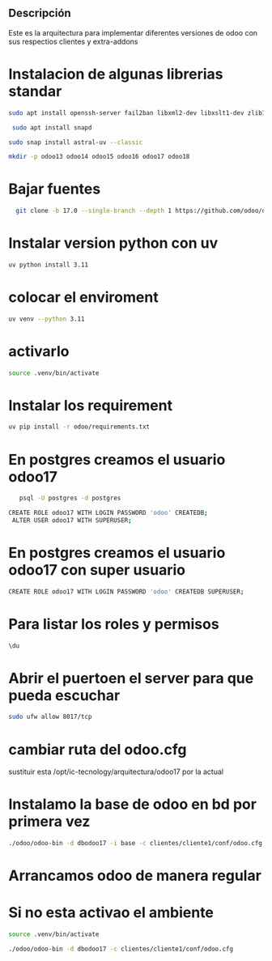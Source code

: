 ## Descripción

Este es la arquitectura para implementar diferentes versiones de odoo con sus respectios clientes y extra-addons

# Instalacion de algunas librerias standar

```bash
sudo apt install openssh-server fail2ban libxml2-dev libxslt1-dev zlib1g-dev libsasl2-dev libldap2-dev build-essential libssl-dev libffi-dev libmysqlclient-dev libpq-dev libjpeg8-dev liblcms2-dev libblas-dev libatlas-base-dev git curl   fontconfig libxrender1 xfonts-75dpi xfonts-base -y
```

```bash
 sudo apt install snapd
```

```bash
sudo snap install astral-uv --classic
```

```bash
mkdir -p odoo13 odoo14 odoo15 odoo16 odoo17 odoo18
```

# Bajar fuentes

```bash
  git clone -b 17.0 --single-branch --depth 1 https://github.com/odoo/odoo.git odoo
```

# Instalar version python con uv

```bash
uv python install 3.11
```

# colocar el enviroment

```bash
uv venv --python 3.11
```

# activarlo

```bash
source .venv/bin/activate
```

# Instalar los requirement

```bash
uv pip install -r odoo/requirements.txt
```

# En postgres creamos el usuario odoo17

```bash
   psql -U postgres -d postgres
```

```bash
CREATE ROLE odoo17 WITH LOGIN PASSWORD 'odoo' CREATEDB;
 ALTER USER odoo17 WITH SUPERUSER;
```

# En postgres creamos el usuario odoo17 con super usuario

```bash
CREATE ROLE odoo17 WITH LOGIN PASSWORD 'odoo' CREATEDB SUPERUSER;
```

# Para listar los roles y permisos

```bash
\du
```

# Abrir el puertoen el server para que pueda escuchar

```bash
sudo ufw allow 8017/tcp
```

# cambiar ruta del odoo.cfg

sustituir esta /opt/ic-tecnology/arquitectura/odoo17 por la actual

# Instalamo la base de odoo en bd por primera vez

```bash
./odoo/odoo-bin -d dbodoo17 -i base -c clientes/cliente1/conf/odoo.cfg
```

# Arrancamos odoo de manera regular

# Si no esta activao el ambiente

```bash
source .venv/bin/activate
```

```bash
./odoo/odoo-bin -d dbodoo17 -c clientes/cliente1/conf/odoo.cfg
```
